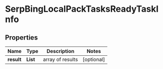 # SerpBingLocalPackTasksReadyTaskInfo


## Properties

| Name | Type | Description | Notes |
|------------ | ------------- | ------------- | -------------|
**result** | **List<SerpBingLocalPackTasksReadyResultInfo>** | array of results |[optional]|